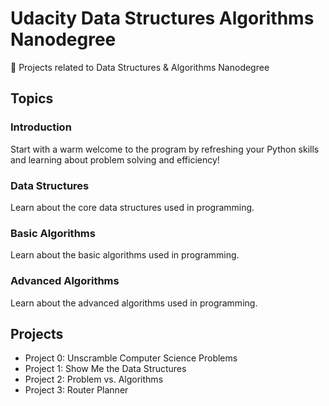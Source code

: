 # Udacity Data Structures Algorithms Nanodegree

🔬 Projects related to Data Structures &amp; Algorithms Nanodegree

## Topics

### Introduction

Start with a warm welcome to the program by refreshing your Python skills and learning about problem solving and efficiency!

### Data Structures

Learn about the core data structures used in programming.

### Basic Algorithms

Learn about the basic algorithms used in programming.

### Advanced Algorithms

Learn about the advanced algorithms used in programming.

## Projects

* Project 0: Unscramble Computer Science Problems
* Project 1: Show Me the Data Structures
* Project 2: Problem vs. Algorithms
* Project 3: Router Planner
